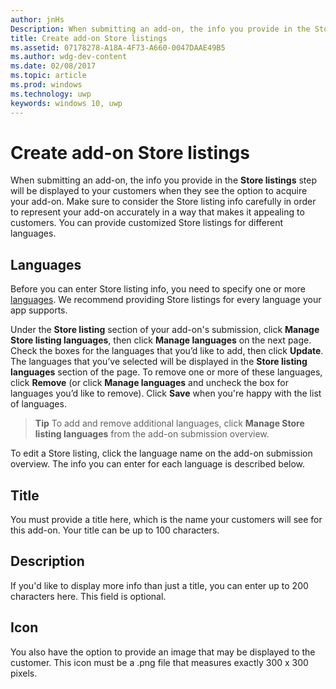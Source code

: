 ---author: jnHsDescription: When submitting an add-on, the info you provide in the Store listings step will be displayed to your customers.title: Create add-on Store listingsms.assetid: 07178278-A18A-4F73-A660-0047DAAE49B5ms.author: wdg-dev-contentms.date: 02/08/2017ms.topic: articlems.prod: windowsms.technology: uwpkeywords: windows 10, uwp---# Create add-on Store listingsWhen submitting an add-on, the info you provide in the **Store listings** step will be displayed to your customers when they see the option to acquire your add-on. Make sure to consider the Store listing info carefully in order to represent your add-on accurately in a way that makes it appealing to customers. You can provide customized Store listings for different languages.## LanguagesBefore you can enter Store listing info, you need to specify one or more [languages](supported-languages.md). We recommend providing Store listings for every language your app supports.Under the **Store listing** section of your add-on's submission, click **Manage Store listing languages**, then click **Manage languages** on the next page. Check the boxes for the languages that you’d like to add, then click **Update**. The languages that you’ve selected will be displayed in the **Store listing languages** section of the page. To remove one or more of these languages, click **Remove** (or click **Manage languages** and uncheck the box for languages you’d like to remove). Click **Save** when you're happy with the list of languages.> **Tip** To add and remove additional languages, click **Manage Store listing languages** from the add-on submission overview.To edit a Store listing, click the language name on the add-on submission overview. The info you can enter for each language is described below.## TitleYou must provide a title here, which is the name your customers will see for this add-on. Your title can be up to 100 characters.## DescriptionIf you'd like to display more info than just a title, you can enter up to 200 characters here. This field is optional.## IconYou also have the option to provide an image that may be displayed to the customer. This icon must be a .png file that measures exactly 300 x 300 pixels.  